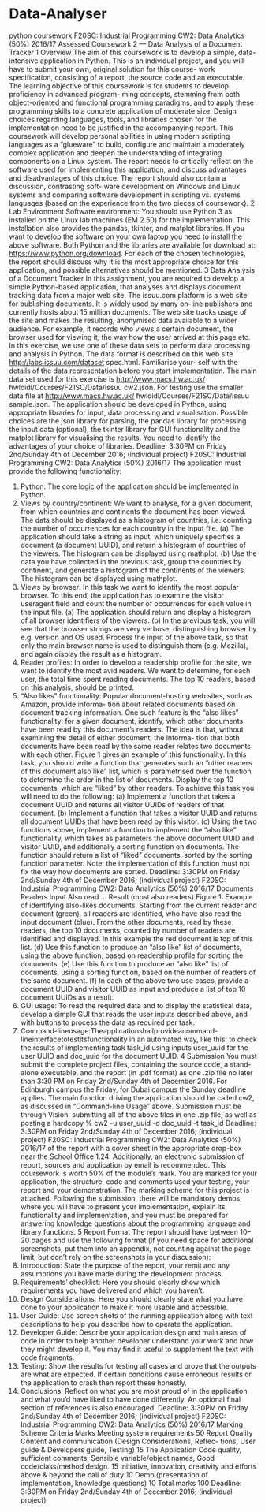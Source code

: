 # Data-Analyser
python coursework
F20SC: Industrial Programming CW2: Data Analytics (50%) 2016/17 Assessed Coursework 2 — Data Analysis of a Document Tracker
1 Overview
The aim of this coursework is to develop a simple, data-intensive application in Python.
This is an individual project, and you will have to submit your own, original solution for this course-
work specification, consisting of a report, the source code and an executable.
The learning objective of this coursework is for students to develop proficiency in advanced program-
ming concepts, stemming from both object-oriented and functional programming paradigms, and to apply these programming skills to a concrete application of moderate size. Design choices regarding languages, tools, and libraries chosen for the implementation need to be justified in the accompanying report.
This coursework will develop personal abilities in using modern scripting languages as a “glueware” to build, configure and maintain a moderately complex application and deepen the understanding of integrating components on a Linux system.
The report needs to critically reflect on the software used for implementing this application, and discuss advantages and disadvantages of this choice. The report should also contain a discussion, contrasting soft- ware development on Windows and Linux systems and comparing software development in scripting vs. systems languages (based on the experience from the two pieces of coursework).
2 Lab Environment
Software environment: You should use Python 3 as installed on the Linux lab machines (EM 2.50) for the implementation. This installation also provides the pandas, tkinter, and matplot libraries.
If you want to develop the software on your own laptop you need to install the above software. Both Python and the libraries are available for download at: https://www.python.org/download.
For each of the chosen technologies, the report should discuss why it is the most appropriate choice for this application, and possible alternatives should be mentioned.
3 Data Analysis of a Document Tracker
In this assignment, you are required to develop a simple Python-based application, that analyses and displays document tracking data from a major web site.
The issuu.com platform is a web site for publishing documents. It is widely used by many on-line publishers and currently hosts about 15 million documents. The web site tracks usage of the site and makes the resulting, anonymised data available to a wider audience. For example, it records who views a certain document, the browser used for viewing it, the way how the user arrived at this page etc. In this exercise, we use one of these data sets to perform data processing and analysis in Python.
The data format is described on this web site http://labs.issuu.com/dataset spec.html. Familiarise your- self with the details of the data representation before you start implementation. The main data set used for this exercise is http://www.macs.hw.ac.uk/ ̃hwloidl/Courses/F21SC/Data/issuu cw2.json. For testing use the smaller data file at http://www.macs.hw.ac.uk/ ̃hwloidl/Courses/F21SC/Data/issuu sample.json.
The application should be developed in Python, using appropriate libraries for input, data processing and visualisation. Possible choices are the json library for parsing, the pandas library for processing the input data (optional), the tkinter library for GUI functionality and the matplot library for visualising the results. You need to identify the advantages of your choice of libraries.
    Deadline: 3:30PM on Friday 2nd/Sunday 4th of December 2016; (individual project)
F20SC: Industrial Programming CW2: Data Analytics (50%) 2016/17
 The application must provide the following functionality:
1. Python: The core logic of the application should be implemented in Python.
2. Views by country/continent: We want to analyse, for a given document, from which countries and continents the document has been viewed. The data should be displayed as a histogram of countries, i.e. counting the number of occurrences for each country in the input file.
(a) The application should take a string as input, which uniquely specifies a document (a document UUID), and return a histogram of countries of the viewers. The histogram can be displayed using mathplot.
(b) Use the data you have collected in the previous task, group the countries by continent, and generate a histogram of the continents of the viewers. The histogram can be displayed using mathplot.
3. Views by browser: In this task we want to identify the most popular browser. To this end, the application has to examine the visitor useragent field and count the number of occurrences for each value in the input file.
(a) The application should return and display a histogram of all browser identifiers of the viewers.
(b) In the previous task, you will see that the browser strings are very verbose, distinguishing browser by e.g. version and OS used. Process the input of the above task, so that only the main browser name is used to distinguish them (e.g. Mozilla), and again display the result as a histogram.
4. Reader profiles: In order to develop a readership profile for the site, we want to identify the most avid readers. We want to determine, for each user, the total time spent reading documents. The top 10 readers, based on this analysis, should be printed.
5. “Also likes” functionality: Popular document-hosting web sites, such as Amazon, provide informa- tion about related documents based on document tracking information. One such feature is the “also likes” functionality: for a given document, identify, which other documents have been read by this document’s readers. The idea is that, without examining the detail of either document, the informa- tion that both documents have been read by the same reader relates two documents with each other. Figure 1 gives an example of this functionality. In this task, you should write a function that generates such an “other readers of this document also like” list, which is parametrised over the function to determine the order in the list of documents. Display the top 10 documents, which are “liked” by other readers.
To achieve this task you will need to do the following:
(a) Implement a function that takes a document UUID and returns all visitor UUIDs of readers of that document.
(b) Implement a function that takes a visitor UUID and returns all document UUIDs that have been read by this visitor.
(c) Using the two functions above, implement a function to implement the “also like” functionality, which takes as parameters the above document UUID and visitor UUID, and additionally a sorting function on documents. The function should return a list of “liked” documents, sorted by the sorting function parameter. Note: the implementation of this function must not fix the way how documents are sorted.
 Deadline: 3:30PM on Friday 2nd/Sunday 4th of December 2016; (individual project)
F20SC: Industrial Programming CW2: Data Analytics (50%) 2016/17 Documents Readers
Input
Also read ...
Result (most also readers)
Figure 1: Example of identifying also-likes documents. Starting from the current reader and document (green), all readers are identified, who have also read the input document (blue). From the other documents, read by these readers, the top 10 documents, counted by number of readers are identified and displayed. In this example the red document is top of this list.
(d) Use this function to produce an “also like” list of documents, using the above function, based on readership profile for sorting the documents.
(e) Use this function to produce an “also like” list of documents, using a sorting function, based on the number of readers of the same document.
(f) In each of the above two use cases, provide a document UUID and visitor UUID as input and produce a list of top 10 document UUIDs as a result.
6. GUI usage: To read the required data and to display the statistical data, develop a simple GUI that reads the user inputs described above, and with buttons to process the data as required per task.
7. Command-lineusage:Theapplicationshallprovideacommand-lineinterfacetotestitsfunctionality in an automated way, like this:
to check the results of implementing task task_id using inputs user_uuid for the user UUID and doc_uuid for the document UUID.
4 Submission
You must submit the complete project files, containing the source code, a stand-alone executable, and the report (in .pdf format) as one .zip file no later than 3:30 PM on Friday 2nd/Sunday 4th of December 2016. For Edinburgh campus the Friday, for Dubai campus the Sunday deadline applies. The main function driving the application should be called cw2, as discussed in “Command-line Usage” above. Submission must be through Vision, submitting all of the above files in one .zip file, as well as posting a hardcopy
                           % cw2 -u user_uuid -d doc_uuid -t task_id
   Deadline: 3:30PM on Friday 2nd/Sunday 4th of December 2016; (individual project)
F20SC: Industrial Programming CW2: Data Analytics (50%) 2016/17
 of the report with a cover sheet in the appropriate drop-box near the School Office 1.24. Additionally, an electronic submission of report, sources and application by email is recommended. This coursework is worth 50% of the module’s mark.
You are marked for your application, the structure, code and comments used your testing, your report and your demonstration. The marking scheme for this project is attached. Following the submission, there will be mandatory demos, where you will have to present your implementation, explain its functionality and implementation, and you must be prepared for answering knowledge questions about the programming language and library functions.
5 Report Format
The report should have between 10–20 pages and use the following format (if you need space for additional screenshots, put them into an appendix, not counting against the page limit, but don’t rely on the screenshots in your discussion):
1. Introduction: State the purpose of the report, your remit and any assumptions you have made during the development process.
2. Requirements’ checklist: Here you should clearly show which requirements you have delivered and which you haven’t.
3. Design Considerations: Here you should clearly state what you have done to your application to make it more usable and accessible.
4. User Guide: Use screen shots of the running application along with text descriptions to help you describe how to operate the application.
5. Developer Guide: Describe your application design and main areas of code in order to help another developer understand your work and how they might develop it. You may find it useful to supplement the text with code fragments.
6. Testing: Show the results for testing all cases and prove that the outputs are what are expected. If certain conditions cause erroneous results or the application to crash then report these honestly.
7. Conclusions: Reflect on what you are most proud of in the application and what you’d have liked to have done differently. An optional final section of references is also encouraged.
Deadline: 3:30PM on Friday 2nd/Sunday 4th of December 2016; (individual project)
F20SC: Industrial Programming CW2: Data Analytics (50%) 2016/17
 Marking Scheme
  Criteria
  Marks
 Meeting system requirements
  50
 Report Quality
Content and communication (Design Considerations, Reflec- tions, User guide & Developers guide, Testing)
   15
   The Application
Code quality, sufficient comments, Sensible variable/object names, Good code/class/method design.
   15
   Initiative, innovation, creativity and efforts above & beyond the call of duty
  10
 Demo (presentation of implementation, knowledge questions)
  10
 Total marks
  100
       Deadline: 3:30PM on Friday 2nd/Sunday 4th of December 2016; (individual project)
